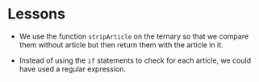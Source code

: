 # Lessons

- We use the function `stripArticle` on the ternary so that we compare them without article but then return them with the article in it.

- Instead of using the `if` statements to check for each article, we could have used a regular expression.
